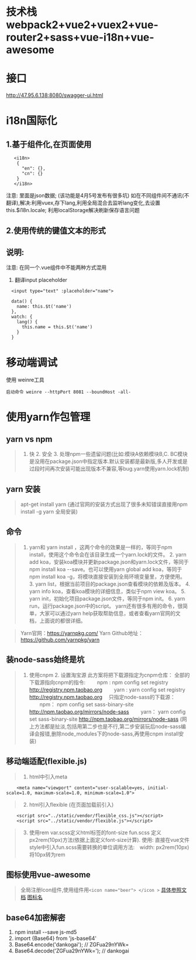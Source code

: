 
# 技术栈 webpack2+vue2+vuex2+vue-router2+sass+vue-i18n+vue-awesome

# 接口
http://47.95.6.138:8080/swagger-ui.html

# i18n国际化
## 1.基于组件化,在页面使用
```
   <i18n>
    {
      "en": {},
      "cn": {}
    }
   </i18n>
```
  注意: 里面是json数据; (该功能是4月5号发布有很多坑)
  如在不同组件间不通讯(不翻译),解决:利用vuex,存下lang,利用全局混合去监听lang变化,去设置this.$i18n.locale; 利用localStorage解决刷新保存语言问题

## 2.使用传统的键值文本的形式

## 说明:
  注意: 在同一个.vue组件中不能两种方式混用
  1. 翻译input placeholder
  ```
    <input type="text" :placeholder="name">
  ```
  ```
    data() {
      name: this.$t('name')
    },
    watch: {
      lang() {
        this.name = this.$t('name')
      }
    }
  ```

# 移动端调试
使用 weinre工具
```
启动命令 weinre --httpPort 8081 --boundHost -all-
```

# 使用yarn作包管理

## yarn vs npm
>   1. 快
    2. 安全
    3. 处理npm一些遗留问题(比如:模块A依赖模块B,C. BC模块是没用在package.json中指定版本.默认安装都是最新版,多人开发或是过段时间再次安装可能出现版本不兼容,等bug.yarn使用yarn.lock机制)

## yarn 安装
> apt-get install yarn
    (通过官网的安装方式出现了很多未知错误直接用npm install -g yarn 全局安装)

## 命令

>   1. yarn和 yarn install ，这两个命令的效果是一样的，等同于npm install，使用这个命令会在该目录生成一个yarn.lock的文件。
    2. yarn add koa，安装koa模块并更新package.json和yarn.lock文件，等同于npm install koa --save。也可以使用yarn global add koa，等同于npm install koa -g，将模块直接安装到全局环境变量里，方便使用。
    3. yarn list，根据当前项目的package.json查看模块的依赖及版本。
    4. yarn info koa，查看koa模块的详细信息，类似于npm view koa。
    5. yarn init，初始化项目package.json文件，等同于npm init。
    6. yarn run，运行package.json中的script。
    yarn还有很多有用的命令，很简单，大家可以通过yarn help获取帮助信息，或者查看yarn官网的文档，上面说的都很详细。

>    Yarn官网：https://yarnpkg.com/
    Yarn Github地址：https://github.com/yarnpkg/yarn

## 装node-sass始终是坑
>   1. 使用cnpm
    2. 设置淘宝源
    此方案将把下载源指定为cnpm仓库：
    全部的下载源指向cnpm的指令:
    　　npm :
    npm config set registry http://registry.npm.taobao.org
    　　yarn :
    yarn config set registry http://registry.npm.taobao.org
    　只指定node-sass的下载源：
    　　npm：
    npm config set sass-binary-site http://npm.taobao.org/mirrors/node-sass
    　　yarn：
    yarn config set sass-binary-site http://npm.taobao.org/mirrors/node-sass
    (网上方法都是扯淡,包括用第二步也是不行,第二步安装玩后node-sass编译会报错,删除node_modules下的node-sass,再使用cnpm install安装)

## 移动端适配(flexible.js)
> 1. html中引入meta

```
    <meta name="viewport" content="user-scalable=yes, initial-scale=1.0, maximum-scale=1.0, minimum-scale=1.0">
```
> 2. html引入flexible (在页面加载前引入)
```
    <script src="../static/vendor/flexible_css.js"></script>
    <script src="../static/vendor/flexible.js"></script>
```
> 3. 使用rem
    var.scss定义html标签的font-size
    fun.scss 定义px2rem(10px)方法(依据上面定义font-size计算). 使用: 直接在vue文件style中引入fun.scss需要转换的单位调用方法:　width: px2rem(10px) 将10px转为rem

## 图标使用vue-awesome
> 全局注册Icon组件,使用组件用`<icon name="beer"> </icon >`
[具体参照文档](https://www.npmjs.com/package/vue-awesome)
[图标名](http://fontawesome.dashgame.com)

## base64加密解密
1. npm install --save js-md5
2. import {Base64} from 'js-base64'
3. Base64.encode('dankogai');  // ZGFua29nYWk=
4. Base64.decode('ZGFua29nYWk=');  // dankogai